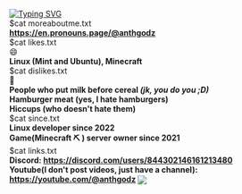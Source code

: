 <a href="https://git.io/typing-svg"><img src="https://readme-typing-svg.demolab.com?font=&duration=4000&pause=1000&background=FFB4095D&center=true&vCenter=true&repeat=false&random=false&width=435&lines=Hello+there%2C+I'm+Anth" alt="Typing SVG" /></a>
<br>
$cat moreaboutme.txt  
**https://en.pronouns.page/@anthgodz**  
$cat likes.txt  
😄  
**Linux (Mint and Ubuntu), Minecraft**  
$cat dislikes.txt  
🤮  
**People who put milk before cereal _(jk, you do you ;D)_**  
**Hamburger meat (yes, I hate hamburgers)**  
**Hiccups (who doesn't hate them)**  
$cat since.txt  
**Linux developer since 2022**  
**Game(Minecraft ⛏ ) server owner since 2021**  
$cat links.txt  
**Discord: https://discord.com/users/844302146161213480**  
**Youtube(I don't post videos, just have a channel): https://youtube.com/@anthgodz**
<img align="center" src="https://github-readme-stats.vercel.app/api?username=anthgodz&theme=algolia">
